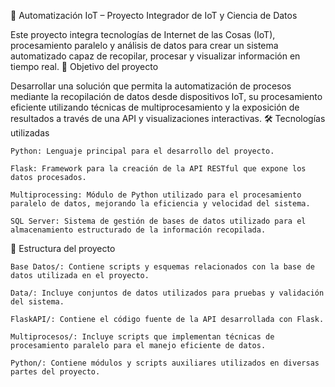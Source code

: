 🤖 Automatización IoT – Proyecto Integrador de IoT y Ciencia de Datos

Este proyecto integra tecnologías de Internet de las Cosas (IoT), procesamiento paralelo y análisis de datos para crear un sistema automatizado capaz de recopilar, procesar y visualizar información en tiempo real.
🎯 Objetivo del proyecto

Desarrollar una solución que permita la automatización de procesos mediante la recopilación de datos desde dispositivos IoT, su procesamiento eficiente utilizando técnicas de multiprocesamiento y la exposición de resultados a través de una API y visualizaciones interactivas.
🛠 Tecnologías utilizadas

    Python: Lenguaje principal para el desarrollo del proyecto.

    Flask: Framework para la creación de la API RESTful que expone los datos procesados.

    Multiprocessing: Módulo de Python utilizado para el procesamiento paralelo de datos, mejorando la eficiencia y velocidad del sistema.

    SQL Server: Sistema de gestión de bases de datos utilizado para el almacenamiento estructurado de la información recopilada.

📁 Estructura del proyecto

    Base Datos/: Contiene scripts y esquemas relacionados con la base de datos utilizada en el proyecto.

    Data/: Incluye conjuntos de datos utilizados para pruebas y validación del sistema.

    FlaskAPI/: Contiene el código fuente de la API desarrollada con Flask.

    Multiprocesos/: Incluye scripts que implementan técnicas de procesamiento paralelo para el manejo eficiente de datos.

    Python/: Contiene módulos y scripts auxiliares utilizados en diversas partes del proyecto.
